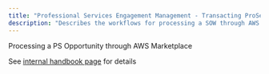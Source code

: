 ```yaml
---
title: "Professional Services Engagement Management - Transacting ProServ business through AWS Marketplace"
description: "Describes the workflows for processing a SOW through AWS Marketplace."
---
```


Processing a PS Opportunity through AWS Marketplace

See [internal handbook page](https://internal.gitlab.com/handbook/customer-success/professional-services/transacting-partners/transacting-partners/#aws-marketplace) for details
